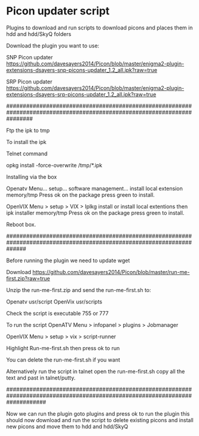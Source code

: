 # Picon updater script

Plugins to download and run scripts to download picons and places them in hdd and hdd/SkyQ folders

Download the plugin you want to use:

SNP Picon updater https://github.com/davesayers2014/Picon/blob/master/enigma2-plugin-extensions-dsayers-snp-picons-updater_1.2_all.ipk?raw=true

SRP Picon updater https://github.com/davesayers2014/Picon/blob/master/enigma2-plugin-extensions-dsayers-srp-picons-updater_1.2_all.ipk?raw=true

########################################################################################################################

Ftp the ipk to tmp

To install the ipk 

Telnet command

opkg install -force-overwrite /tmp/*.ipk

Installing via the box

Openatv
Menu... setup... software management... install local extension
memory/tmp
Press ok on the package
press green to install.

OpenVIX
Menu > setup > VIX > Iplkg install or install local extentions then ipk installer
memory/tmp
Press ok on the package
press green to install.

Reboot box.

######################################################################################################################

Before running the plugin we need to update wget 

Download https://github.com/davesayers2014/Picon/blob/master/run-me-first.zip?raw=true

Unzip the run-me-first.zip and send the run-me-first.sh to:

Openatv usr/script
OpenVix usr/scripts

Check the script is executable 755 or 777

To run the script
OpenATV
Menu > infopanel > plugins > Jobmanager 

OpenVIX
Menu > setup > vix > script-runner

Highlight Run-me-first.sh then press ok to run

You can delete the run-me-first.sh if you want 

Alternatively run the script in talnet open the run-me-first.sh copy all the text and past in talnet/putty.

############################################################################################################################

Now we can run the plugin goto plugins and press ok to run the plugin this should now download and run the script to delete existing picons and install new picons and move them to hdd and hdd/SkyQ
